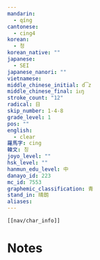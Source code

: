 ```yaml
---
mandarin:
  - qíng
cantonese:
  - cing4
korean:
  - 청
korean_native: ""
japanese:
  - SEI
japanese_nanori: ""
vietnamese:
middle_chinese_initial: d͡z
middle_chinese_final: iᴇŋ
stroke_count: "12"
radical: 日
skip_number: 1-4-8
grade_level: 1
pos: ""
english:
  - clear
羅馬字: cing
韓文: 칭
joyo_level: ""
hsk_level: ""
hanmun_edu_level: 中
danayo_id: 223
mc_id: 7553
graphemic_classification: 青
stand_in: 晴朗
aliases:
---
```

```meta-bind-embed
[[nav/char_info]]
```

# Notes

